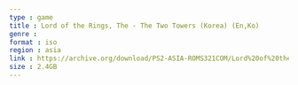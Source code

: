 ```yaml
---
type : game
title : Lord of the Rings, The - The Two Towers (Korea) (En,Ko)
genre : 
format : iso
region : asia
link : https://archive.org/download/PS2-ASIA-ROMS321COM/Lord%20of%20the%20Rings%2C%20The%20-%20The%20Two%20Towers%20%28Korea%29%20%28En%2CKo%29.7z
size : 2.4GB
---
```

